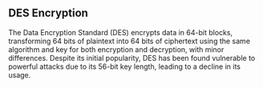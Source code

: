 ## DES Encryption

The Data Encryption Standard (DES) encrypts data in 64-bit blocks, transforming 64 bits of plaintext into 64 bits of ciphertext using the same algorithm and key for both encryption and decryption, with minor differences. Despite its initial popularity, DES has been found vulnerable to powerful attacks due to its 56-bit key length, leading to a decline in its usage.
